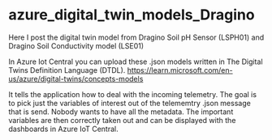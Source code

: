 # azure_digital_twin_models_Dragino
Here I post the digital twin model from Dragino Soil pH Sensor (LSPH01) and Dragino Soil Conductivity model (LSE01) 

In Azure Iot Central you can upload these .json models written in The Digital Twins Definition Language (DTDL).
https://learn.microsoft.com/en-us/azure/digital-twins/concepts-models

It tells the application how to deal with the incoming telemetry. The goal is to pick just the variables of interest out of the telememtry .json message that is send.
Nobody wants to have all the metadata. The important variables are then correctly taken out and can be displayed with the dashboards in Azure IoT Central.

